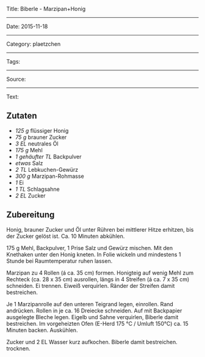 Title: Biberle - Marzipan+Honig

----

Date: 2015-11-18

----

Category: plaetzchen

----

Tags: 

----

Source: 

----

Text: 

## Zutaten
- *125 g* flüssiger Honig
- *75 g* brauner Zucker
- *3 EL*  neutrales Öl
- *175 g*  Mehl
- *1 gehäufter TL* Backpulver
- *etwas* Salz
- *2 TL* Lebkuchen-Gewürz
- *300 g* Marzipan-Rohmasse
- *1* Ei
- *1 TL* Schlagsahne
- *2 EL* Zucker

## Zubereitung
Honig, brauner Zucker und Öl unter Rühren bei mittlerer Hitze erhitzen, bis der Zucker gelöst ist. Ca. 10 Minuten abkühlen. 

175 g Mehl, Backpulver, 1 Prise Salz und Gewürz mischen. Mit den Knethaken unter den Honig kneten. In Folie wickeln und mindestens 1 Stunde bei Raumtemperatur ruhen lassen. 

Marzipan zu 4 Rollen (á ca. 35 cm) formen. Honigteig auf wenig Mehl zum Rechteck (ca. 28 x 35 cm) ausrollen, längs in 4 Streifen (á ca. 7 x 35 cm) schneiden. Ei trennen. Eiweiß verquirlen. Ränder der Streifen damit bestreichen. 

Je 1 Marzipanrolle auf den unteren Teigrand legen, einrollen. Rand andrücken. Rollen in je ca. 16 Dreiecke schneiden. Auf mit Backpapier ausgelegte Bleche legen. Eigelb und Sahne verquirlen, Biberle damit bestreichen. Im vorgeheizten Ofen (E-Herd 175 °C / Umluft 150°C) ca. 15 Minuten backen. Auskühlen. 

Zucker und 2 EL Wasser kurz aufkochen. Biberle damit bestreichen. trocknen.
